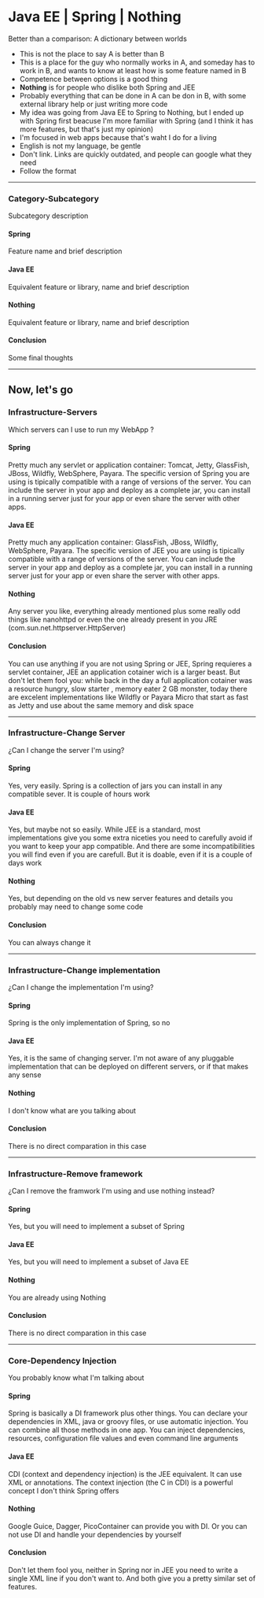 # Java EE | Spring | Nothing

Better than a comparison: A dictionary between worlds

 * This is not the place to say A is better than B
 * This is a place for the guy who normally works in A, and someday has to work in B, and wants to know at least how is some feature named in B
 * Competence between options is a good thing
 * **Nothing** is for people who dislike both Spring and JEE 
 * Probably everything that can be done in A can be don in B, with some external library help or just writing more code
 * My idea was going from Java EE to Spring to Nothing, but I ended up with Spring first beacuse I'm more familiar with Spring (and I think it has more features, but that's just my opinion)
 * I'm focused in web apps because that's waht I do for a living
 * English is not my language, be gentle
 * Don't link. Links are quickly outdated, and people can google what they need
 * Follow the format
---
### Category-Subcategory
Subcategory description
#### Spring
Feature name and brief description
#### Java EE
Equivalent feature or library, name and  brief description
#### Nothing
Equivalent feature or library, name and  brief description
#### Conclusion
Some final thoughts

---

## Now, let's go


### Infrastructure-Servers
Which servers can I use to run my WebApp ?
#### Spring
Pretty much any servlet or application container: Tomcat, Jetty, GlassFish, JBoss, Wildfly, WebSphere, Payara. The specific version of Spring you are using is tipically compatible with a range of versions of the server. You can include the server in your app and deploy as a complete jar, you can install in a running server just for your app or even share the server with other apps. 
#### Java EE
Pretty much any application container: GlassFish, JBoss, Wildfly, WebSphere, Payara. The specific version of JEE you are using is tipically compatible with a range of versions of the server. You can include the server in your app and deploy as a complete jar, you can install in a running server just for your app or even share the server with other apps. 
#### Nothing
Any server you like, everything already mentioned plus some really odd things like nanohttpd or even the one already present in you JRE (com.sun.net.httpserver.HttpServer)
#### Conclusion
You can use anything if you are not using Spring or JEE, Spring requieres a servlet container, JEE an application cotainer wich is a larger beast. But don't let them fool you: while back in the day a full application cotainer was a resource hungry, slow starter , memory eater 2 GB monster, today there are excelent implementations like Wildfly or Payara Micro that start as fast as Jetty and use about the same memory and disk space

---
### Infrastructure-Change Server
¿Can I change the server I'm using?
#### Spring
Yes, very easily. Spring is a collection of jars you can install in any compatible sever. It is couple of hours work 
#### Java EE
Yes, but maybe not so easily. While JEE is a standard, most implementations give you some extra niceties you need to carefully avoid if you want to keep your app compatible. And there are some incompatibilities you will find even if you are carefull. But it is doable, even if it is a couple of days work
#### Nothing
Yes, but depending on the old vs new server features and details you probably may need to change some code
#### Conclusion
You can always change it

---
### Infrastructure-Change implementation
¿Can I change the implementation I'm using?
#### Spring
Spring is the only implementation of Spring, so no
#### Java EE
Yes, it is the same of changing server. I'm not aware of any pluggable implementation that can be deployed on different servers, or if that makes any sense 
#### Nothing
I don't know what are you talking about
#### Conclusion
There is no direct comparation in this case

---
### Infrastructure-Remove framework
¿Can I remove the framwork I'm using and use nothing instead?
#### Spring
Yes, but you will need to implement a subset of Spring
#### Java EE
Yes, but you will need to implement a subset of Java EE
#### Nothing
You are already using Nothing
#### Conclusion
There is no direct comparation in this case

---
### Core-Dependency Injection
You probably know what I'm talking about
#### Spring
Spring is basically a DI framework plus other things. You can declare your dependencies in XML, java or groovy files, or use automatic injection. You can combine all those methods in one app. You can inject dependencies, resources, configuration file values and even command line arguments
#### Java EE
CDI (context and dependency injection) is the JEE equivalent. It can use XML or annotations. The context injection (the C in CDI) is a powerful concept I don't think Spring offers
#### Nothing
Google Guice, Dagger, PicoContainer can provide you with DI. Or you can not use DI and handle your dependencies by yourself
#### Conclusion
Don't let them fool you, neither in Spring nor in JEE you need to write a single XML line if you don't want to. And both give you a pretty similar set of features.
